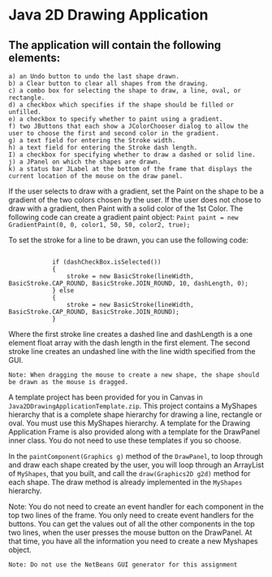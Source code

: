 # Java 2D Drawing Application

## The application will contain the following elements:

```
a) an Undo button to undo the last shape drawn.
b) a Clear button to clear all shapes from the drawing.
c) a combo box for selecting the shape to draw, a line, oval, or rectangle.
d) a checkbox which specifies if the shape should be filled or unfilled.
e) a checkbox to specify whether to paint using a gradient.
f) two JButtons that each show a JColorChooser dialog to allow the user to choose the first and second color in the gradient.
g) a text field for entering the Stroke width.
h) a text field for entering the Stroke dash length.
I) a checkbox for specifying whether to draw a dashed or solid line.
j) a JPanel on which the shapes are drawn.
k) a status bar JLabel at the bottom of the frame that displays the current location of the mouse on the draw panel.
```

If the user selects to draw with a gradient, set the Paint on the shape to be a gradient of the two colors chosen by the user. If the user does not chose to draw with a gradient, then Paint with a solid color of the 1st Color. The following code can create a gradient paint object:
 `Paint paint = new GradientPaint(0, 0, color1, 50, 50, color2, true);`

To set the stroke for a line to be drawn, you can use the following code:
```

            if (dashCheckBox.isSelected())
            {
                stroke = new BasicStroke(lineWidth, BasicStroke.CAP_ROUND, BasicStroke.JOIN_ROUND, 10, dashLength, 0);
            } else
            {
                stroke = new BasicStroke(lineWidth, BasicStroke.CAP_ROUND, BasicStroke.JOIN_ROUND);
            }
```

Where the first stroke line creates a dashed line and dashLength is a one element float array with the dash length in the first element. The second stroke line creates an undashed line with the line width specified from the GUI.

`Note: When dragging the mouse to create a new shape, the shape should be drawn as the mouse is dragged.`

A template project has been provided for you in Canvas in `Java2DDrawingApplicationTemplate.zip`. This project contains a MyShapes hierarchy that is a complete shape hierarchy for drawing a line, rectangle or oval. You must use this MyShapes hierarchy. A template for the Drawing Application Frame is also provided along with a template for the DrawPanel inner class. You do not need to use these templates if you so choose.

In the `paintComponent(Graphics g)` method of the `DrawPanel`, to loop through and draw each shape created by the user, you will loop through an ArrayList of `MyShapes`, that you built, and call the `draw(Graphics2D g2d)` method for each shape. The draw method is already implemented in the `MyShapes` hierarchy.

Note: You do not need to create an event handler for each component in the top two lines of the frame. You only need to create event handlers for the buttons. You can get the values out of all the other components in the top two lines, when the user presses the mouse button on the DrawPanel. At that time, you have all the information you need to create a new Myshapes object.

```
Note: Do not use the NetBeans GUI generator for this assignment
```
